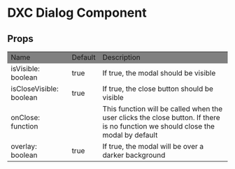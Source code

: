 # DXC Dialog Component

## Props

<table>
    <tr style="background-color: grey">
        <td>Name</td>
        <td>Default</td>
        <td>Description</td>
    </tr>
    <tr>
        <td>isVisible: boolean</td>
        <td>true</td>
        <td>If true, the modal should be visible</td>
    </tr>
    <tr>
        <td>isCloseVisible: boolean</td>
        <td>true</td>
        <td>If true, the close button should be visible</td>
    </tr>
    <tr>
        <td>onClose: function</td>
        <td></td>
        <td>This function will be called when the user clicks the close button. If there is no function we should close the modal by default</td>
    </tr>
    <tr>
        <td>overlay: boolean</td>
        <td>true</td>
        <td>If true, the modal will be over a darker background</td>
    </tr>
</table>

